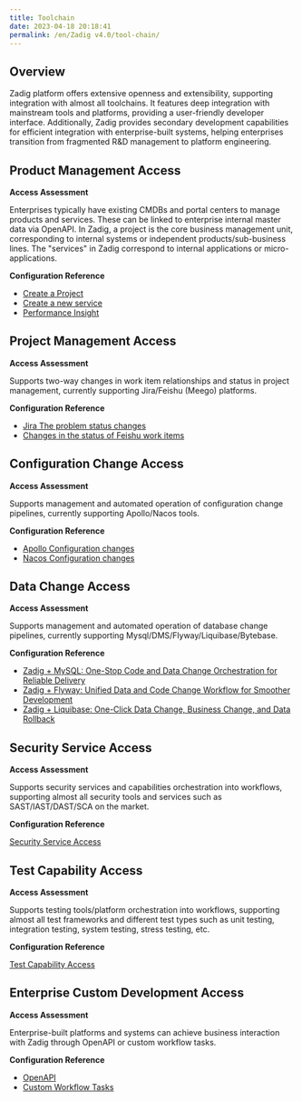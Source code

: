```yaml
---
title: Toolchain
date: 2023-04-18 20:18:41
permalink: /en/Zadig v4.0/tool-chain/
---
```


## Overview

Zadig platform offers extensive openness and extensibility, supporting integration with almost all toolchains. It features deep integration with mainstream tools and platforms, providing a user-friendly developer interface. Additionally, Zadig provides secondary development capabilities for efficient integration with enterprise-built systems, helping enterprises transition from fragmented R&D management to platform engineering.

## Product Management Access

**Access Assessment**

Enterprises typically have existing CMDBs and portal centers to manage products and services. These can be linked to enterprise internal master data via OpenAPI. In Zadig, a project is the core business management unit, corresponding to internal systems or independent products/sub-business lines. The "services" in Zadig correspond to internal applications or micro-applications.

**Configuration Reference**
- [Create a Project](/en/Zadig%20v4.0/api/project/)
- [Create a new service](/en/Zadig%20v4.0/api/service/#%E6%96%B0%E5%BB%BA%E6%9C%8D%E5%8A%A1)
- [Performance Insight](/en/Zadig%20v4.0/api/insight/#%E6%95%B0%E6%8D%AE%E6%A6%82%E8%A7%88)

## Project Management Access

**Access Assessment**

Supports two-way changes in work item relationships and status in project management, currently supporting Jira/Feishu (Meego) platforms.

**Configuration Reference**
- [Jira The problem status changes](/en/Zadig%20v4.0/project/workflow-jobs/#jira-%E9%97%AE%E9%A2%98%E7%8A%B6%E6%80%81%E5%8F%98%E6%9B%B4)
- [Changes in the status of Feishu work items](/en/Zadig%20v4.0/project/workflow-jobs/#%E9%A3%9E%E4%B9%A6%E5%B7%A5%E4%BD%9C%E9%A1%B9%E7%8A%B6%E6%80%81%E5%8F%98%E6%9B%B4)

## Configuration Change Access

**Access Assessment**

Supports management and automated operation of configuration change pipelines, currently supporting Apollo/Nacos tools.

**Configuration Reference**
- [Apollo Configuration changes](/en/Zadig%20v4.0/project/workflow-jobs/#apollo-%E9%85%8D%E7%BD%AE%E5%8F%98%E6%9B%B4)
- [Nacos Configuration changes](/en/Zadig%20v4.0/project/workflow-jobs/#nacos-%E9%85%8D%E7%BD%AE%E5%8F%98%E6%9B%B4)

## Data Change Access

**Access Assessment**

Supports management and automated operation of database change pipelines, currently supporting Mysql/DMS/Flyway/Liquibase/Bytebase.

**Configuration Reference**
- [Zadig + MySQL: One-Stop Code and Data Change Orchestration for Reliable Delivery](https://mp.weixin.qq.com/s/vKVPR6sn4lAifiOPZgvzNA)
- [Zadig + Flyway: Unified Data and Code Change Workflow for Smoother Development](https://mp.weixin.qq.com/s/KFyKkYTQp58BpNn9HGA7AQ)
- [Zadig + Liquibase: One-Click Data Change, Business Change, and Data Rollback](https://mp.weixin.qq.com/s/ZnAJ_h_GXAABxzaD4kfTqg)

## Security Service Access

**Access Assessment**

Supports security services and capabilities orchestration into workflows, supporting almost all security tools and services such as SAST/IAST/DAST/SCA on the market.

**Configuration Reference**

[Security Service Access](/en/Zadig%20v4.0/security-manual/)

## Test Capability Access

**Access Assessment**

Supports testing tools/platform orchestration into workflows, supporting almost all test frameworks and different test types such as unit testing, integration testing, system testing, stress testing, etc.

**Configuration Reference**

[Test Capability Access](/en/Zadig%20v4.0/test-manual/)

## Enterprise Custom Development Access

**Access Assessment**

Enterprise-built platforms and systems can achieve business interaction with Zadig through OpenAPI or custom workflow tasks.

**Configuration Reference**
- [OpenAPI](/en/Zadig%20v4.0/api/usage)
- [Custom Workflow Tasks](/en/Zadig%20v4.0/settings/custom-task/)